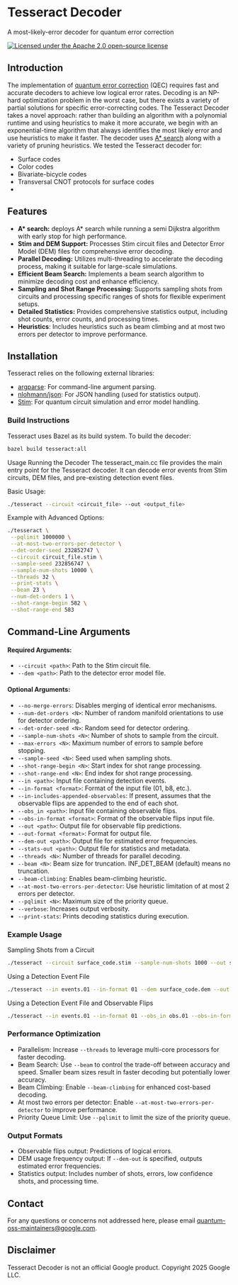 # Tesseract Decoder

A most-likely-error decoder for quantum error correction

[![Licensed under the Apache 2.0 open-source
license](https://img.shields.io/badge/License-Apache%202.0-3c60b1.svg?logo=opensourceinitiative&logoColor=white&style=flat-square)](https://github.com/quantumlib/tesseract-decoder/blob/main/LICENSE)

## Introduction

The implementation of [quantum error
correction](https://en.wikipedia.org/wiki/Quantum_error_correction) (QEC)
requires fast and accurate decoders to achieve low logical error rates. Decoding
is an NP-hard optimization problem in the worst case, but there exists a variety
of partial solutions for specific error-correcting codes. The Tesseract Decoder
takes a novel approach: rather than building an algorithm with a polynomial
runtime and using heuristics to make it more accurate, we begin with an
exponential-time algorithm that always identifies the most likely error and use
heuristics to make it faster. The decoder uses [A*
search](https://en.wikipedia.org/wiki/A*_search_algorithm) along with a variety
of pruning heuristics.
We tested the Tesseract decoder for:

-   Surface codes
-   Color codes
-   Bivariate-bicycle codes
-   Transversal CNOT protocols for surface codes
-   
## Features


-   **A\* search:** deploys A* search while running a semi Dijkstra algorithm with early stop for high performance.
-   **Stim and DEM Support:** Processes Stim circuit files and Detector Error Model (DEM) files for comprehensive error decoding.
-   **Parallel Decoding:** Utilizes multi-threading to accelerate the decoding process, making it suitable for large-scale simulations.
-   **Efficient Beam Search:** Implements a beam search algorithm to minimize decoding cost and enhance efficiency.
-   **Sampling and Shot Range Processing:** Supports sampling shots from circuits and processing specific ranges of shots for flexible experiment setups.
-   **Detailed Statistics:** Provides comprehensive statistics output, including shot counts, error counts, and processing times.
- **Heuristics**: Includes heuristics such as beam climbing and at most two errors per detector to improve performance.

## Installation

Tesseract relies on the following external libraries:

-   [argparse](https://github.com/p-ranav/argparse): For command-line argument parsing.
-   [nlohmann/json](https://github.com/nlohmann/json): For JSON handling (used for statistics output).
-   [Stim](https://github.com/quantumlib/stim): For quantum circuit simulation and error model handling.

### Build Instructions

Tesseract uses Bazel as its build system. To build the decoder:

```bash
bazel build tesseract:all
```
Usage
Running the Decoder
The tesseract_main.cc file provides the main entry point for the Tesseract decoder. It can decode error events from Stim circuits, DEM files, and pre-existing detection event files.

Basic Usage:

 ```bash 
./tesseract --circuit <circuit_file> --out <output_file>
```
Example with Advanced Options:

 ```bash 
./tesseract \
  --pqlimit 1000000 \
  --at-most-two-errors-per-detector \
  --det-order-seed 232852747 \
  --circuit circuit_file.stim \
  --sample-seed 232856747 \
  --sample-num-shots 10000 \
  --threads 32 \
  --print-stats \
  --beam 23 \
  --num-det-orders 1 \
  --shot-range-begin 582 \
  --shot-range-end 583
```
## Command-Line Arguments
#### Required Arguments:
- ```--circuit <path>```: Path to the Stim circuit file.
- ```--dem <path>```: Path to the detector error model file.
  
#### Optional Arguments:
- ```--no-merge-errors```: Disables merging of identical error mechanisms.
- ```--num-det-orders <N>```: Number of random manifold orientations to use for detector ordering.
- ```--det-order-seed <N>```: Random seed for detector ordering.
- ```--sample-num-shots <N>```: Number of shots to sample from the circuit.
- ```--max-errors <N>```: Maximum number of errors to sample before stopping.
- ```--sample-seed <N>```: Seed used when sampling shots.
- ```--shot-range-begin <N>```: Start index for shot range processing.
- ```--shot-range-end <N>```: End index for shot range processing.
- ```--in <path>```: Input file containing detection events.
- ```--in-format <format>```: Format of the input file (01, b8, etc.).
- ```--in-includes-appended-observables```: If present, assumes that the observable flips are appended to the end of each shot.
- ```--obs_in <path>```: Input file containing observable flips.
- ```--obs-in-format <format>```: Format of the observable flips input file.
- ```--out <path>```: Output file for observable flip predictions.
- ```--out-format <format>```: Format for output file.
- ```--dem-out <path>```: Output file for estimated error frequencies.
- ```--stats-out <path>```: Output file for statistics and metadata.
- ```--threads <N>```: Number of threads for parallel decoding.
- ```--beam <N>```: Beam size for truncation. INF_DET_BEAM (default) means no truncation.
- ```--beam-climbing```: Enables beam-climbing heuristic.
- ```--at-most-two-errors-per-detector```: Use heuristic limitation of at most 2 errors per detector.
- ```--pqlimit <N>```: Maximum size of the priority queue.
- ```--verbose```: Increases output verbosity.
- ```--print-stats```: Prints decoding statistics during execution.

### Example Usage

Sampling Shots from a Circuit
```bash 
./tesseract --circuit surface_code.stim --sample-num-shots 1000 --out sampled_results.txt
```
Using a Detection Event File
```bash 
./tesseract --in events.01 --in-format 01 --dem surface_code.dem --out decoded.txt
```
Using a Detection Event File and Observable Flips
```bash 
./tesseract --in events.01 --in-format 01 --obs_in obs.01 --obs-in-format 01 --dem surface_code.dem --out decoded.txt
```

### Performance Optimization
* Parallelism: Increase ```--threads``` to leverage multi-core processors for faster decoding.
* Beam Search: Use ```--beam``` to control the trade-off between accuracy and speed. Smaller beam sizes result in faster decoding but potentially lower accuracy.
* Beam Climbing: Enable ```--beam-climbing``` for enhanced cost-based decoding.
* At most two errors per detector: Enable ```--at-most-two-errors-per-detector``` to improve performance.
* Priority Queue Limit: Use ```--pqlimit``` to limit the size of the priority queue.

### Output Formats
* Observable flips output: Predictions of logical errors.
* DEM usage frequency output: If ```--dem-out``` is specified, outputs estimated error frequencies.
* Statistics output: Includes number of shots, errors, low confidence shots, and processing time.
  

<!-- ## Installation -->

<!-- ## Usage -->

<!-- ## Citing Tesseract Decoder<a name="how-to-cite-tesseract"> -->

## Contact

For any questions or concerns not addressed here, please email
<quantum-oss-maintainers@google.com>.

## Disclaimer

Tesseract Decoder is not an official Google product.
Copyright 2025 Google LLC.
